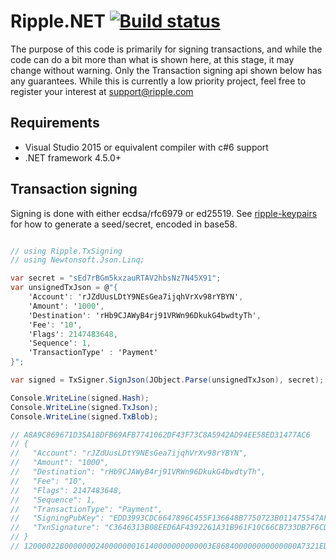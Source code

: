 # Ripple.NET [![Build status](https://ci.appveyor.com/api/projects/status/w1jnx38oreo35a6b/branch/master?svg=true)](https://ci.appveyor.com/project/sublimator/ripple-dot-net)

The purpose of this code is primarily for signing transactions, and while the
code can do a bit more than what is shown here, at this stage, it may change
without warning. Only the Transaction signing api shown below has any
guarantees. While this is currently a low priority project, feel free to register
your interest at support@ripple.com

## Requirements

* Visual Studio 2015 or equivalent compiler with c#6 support
* .NET framework 4.5.0+

## Transaction signing

Signing is done with either ecdsa/rfc6979 or ed25519. See [ripple-keypairs](https://github.com/ripple/ripple-keypairs) for how to generate a seed/secret, encoded in base58. 

```c#

// using Ripple.TxSigning
// using Newtonsoft.Json.Linq;

var secret = "sEd7rBGm5kxzauRTAV2hbsNz7N45X91";
var unsignedTxJson = @"{
    'Account': 'rJZdUusLDtY9NEsGea7ijqhVrXv98rYBYN',
    'Amount': '1000',
    'Destination': 'rHb9CJAWyB4rj91VRWn96DkukG4bwdtyTh',
    'Fee': '10',
    'Flags': 2147483648,
    'Sequence': 1,
    'TransactionType' : 'Payment'
}";

var signed = TxSigner.SignJson(JObject.Parse(unsignedTxJson), secret);

Console.WriteLine(signed.Hash);
Console.WriteLine(signed.TxJson);
Console.WriteLine(signed.TxBlob);

// A8A9C869671D35A18DFB69AFB7741062DF43F73C8A5942AD94EE58ED31477AC6
// {
//   "Account": "rJZdUusLDtY9NEsGea7ijqhVrXv98rYBYN",
//   "Amount": "1000",
//   "Destination": "rHb9CJAWyB4rj91VRWn96DkukG4bwdtyTh",
//   "Fee": "10",
//   "Flags": 2147483648,
//   "Sequence": 1,
//   "TransactionType": "Payment",
//   "SigningPubKey": "EDD3993CDC6647896C455F136648B7750723B011475547AF60691AA3D7438E021D",
//   "TxnSignature": "C3646313B08EED6AF4392261A31B961F10C66CB733DB7F6CD9EAB079857834C8B0334270A2C037E63CDCCC1932E0832882B7B7066ECD2FAEDEB4A83DF8AE6303"
// }
// 120000228000000024000000016140000000000003E868400000000000000A7321EDD3993CDC6647896C455F136648B7750723B011475547AF60691AA3D7438E021D7440C3646313B08EED6AF4392261A31B961F10C66CB733DB7F6CD9EAB079857834C8B0334270A2C037E63CDCCC1932E0832882B7B7066ECD2FAEDEB4A83DF8AE63038114C0A5ABEF242802EFED4B041E8F2D4A8CC86AE3D18314B5F762798A53D543A014CAF8B297CFF8F2F937E8

```
